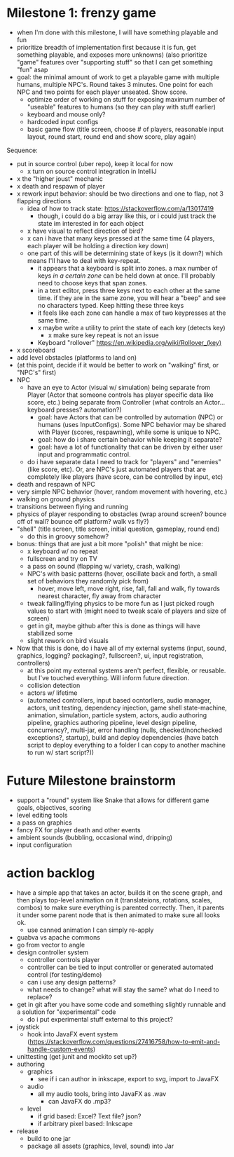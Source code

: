 

# Milestone 1: frenzy game
- when I'm done with this milestone, I will have something playable and fun
- prioritize breadth of implementation first because it is fun, get something playable, and exposes more unknowns) (also prioritize "game" features over "supporting stuff" so that I can get something "fun" asap
- goal: the minimal amount of work to get a playable game with multiple humans, multiple NPC's. Round takes 3 minutes. One point for each NPC and two points for each player unseated. Show score.
    - optimize order of working on stuff for exposing maximum number of "useable" features to humans (so they can play with stuff earlier) 
    - keyboard and mouse only?
    - hardcoded input configs
    - basic game flow (title screen, choose # of players, reasonable input layout, round start, round end and show score, play again)

Sequence:
- put in source control (uber repo), keep it local for now
    - x turn on source control integration in IntelliJ
- x the "higher joust" mechanic
- x death and respawn of player
- x rework input behavior: should be two directions and one to flap, not 3 flapping directions
    - idea of how to track state: https://stackoverflow.com/a/13017419
        - though, i could do a big array like this, or i could just track the state im interested in for each object
    - x have visual to reflect direction of bird?
    - x can i have that many keys pressed at the same time (4 players, each player will be holding a direction key down)
    - one part of this will be determining state of keys (is it down?) which means I'll have to deal with key-repeat.
        - it appears that a keyboard is split into zones. a max number of keys *in a certain zone* can be held down at once. I'll probably need to choose keys that span zones.
        - in a text editor, press three keys next to each other at the same time. if they are in the same zone, you will hear a "beep" and see no characters typed. Keep hitting these three keys
        - it feels like each zone can handle a max of two keypresses at the same time. 
        - x maybe write a utility to print the state of each key (detects key)
            - x make sure key repeat is not an issue
        - Keyboard "rollover" https://en.wikipedia.org/wiki/Rollover_(key)    
- x scoreboard
- add level obstacles (platforms to land on)
- (at this point, decide if it would be better to work on "walking" first, or "NPC's" first)
- NPC
    - have an eye to Actor (visual w/ simulation) being separate from Player (Actor that someone controls has player specific data like score, etc.) being separate from Controller (what controls an Actor... keyboard presses? automation?)
        - goal: have Actors that can be controlled by automation (NPC) or humans (uses InputConfigs). Some NPC behavior may be shared with Player (scores, respawning), while some is unique to NPC. 
        - goal: how do i share certain behavior while keeping it separate?
        - goal: have a lot of functionality that can be driven by either user input and programmatic control.
    - do i have separate data I need to track for "players" and "enemies" (like score, etc). Or, are NPC's just automated players that are completely like players (have score, can be controlled by input, etc)
- death and respawn of NPC
- very simple NPC behavior (hover, random movement with hovering, etc.)
- walking on ground physics
- transitions between flying and running
- physics of player responding to obstacles (wrap around screen? bounce off of wall? bounce off platform? walk vs fly?)
- "shell" (title screen, title screen, initial question, gameplay, round end)
    - do this in groovy somehow?
- bonus: things that are just a bit more "polish" that might be nice:
    - x keyboard w/ no repeat
    - fullscreen and try on TV
    - a pass on sound (flapping w/ variety, crash, walking)
    - NPC's with basic patterns (hover, oscillate back and forth, a small set of behaviors they randomly pick from)
        - hover, move left, move right, rise, fall, fall and walk, fly towards nearest character, fly away from character 
    - tweak falling/flying physics to be more fun as I just picked rough values to start with (might need to tweak scale of players and size of screen)
    - get in git, maybe github after this is done as things will have stabilized some
    - slight rework on bird visuals
- Now that this is done, do i have all of my external systems (input, sound, graphics, logging? packaging?, fullscreen?, ui, input registration, controllers)
    - at this point my external systems aren't perfect, flexible, or reusable. but I've touched everything. Will inform future direction.
    - collision detection
    - actors w/ lifetime
    - (automated controllers, input based ocntorllers, audio manager, actors, unit testing, dependency injection, game shell state-machine, animation, simulation, particle system, actors, audio authoring pipeline, graphics authoring pipeline, level design pipeline, concurrency?, multi-jar, error handling (nulls, checked/nonchecked exceptions?, startup), build and deploy dependencies (have batch script to deploy everything to a folder I can copy to another machine to run w/ start script?))

# Future Milestone brainstorm
  - support a "round" system like Snake that allows for different game goals, objectives, scoring
  - level editing tools
  - a pass on graphics
  - fancy FX for player death and other events
  - ambient sounds (bubbling, occasional wind, dripping)  
  - input configuration
  

# action backlog
- have a simple app that takes an actor, builds it on the scene graph, and then plays top-level animation on it (translateions, rotations, scales, combos) to make sure everything is parented correctly. Then, it parents it under some parent node that is then animated to make sure all looks ok.
    - use canned animation I can simply re-apply
- guabva vs apache commons
- go from vector to angle
- design controller system
    - controller controls player
    - controller can be tied to input controller or generated automated control (for testing/demo)
    - can i use any design patterns?
    - what needs to change? what will stay the same? what do I need to replace?
- get in git after you have some code and something slightly runnable and a solution for "experimental" code
    - do i put experimental stuff external to this project?
- joystick
    - hook into JavaFX event system (https://stackoverflow.com/questions/27416758/how-to-emit-and-handle-custom-events)
- unittesting (get junit and mockito set up?)
- authoring
    - graphics
        - see if i can author in inkscape, export to svg, import to JavaFX
    - audio
        - all my audio tools, bring into JavaFX as .wav
            - can JavaFX do .mp3?
    - level
        - if grid based: Excel? Text file? json?
        - if arbitrary pixel based: Inkscape
- release
    - build to one jar
    - package all assets (graphics, level, sound) into Jar

